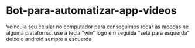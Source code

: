 # Bot-para-automatizar-app-videos

Veincula seu celular no computador para conseguimos
rodar as moedas ne alguma plataforna.. 
use a tecla "win" logo em seguida "seta para esquerda" deixe o android sempre a esquerda

